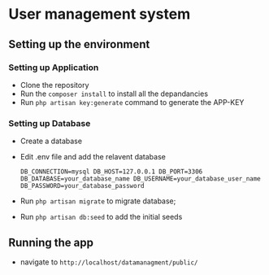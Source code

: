 # User management system

## Setting up the environment

### Setting up Application

- Clone the repository
- Run the `composer install` to install all the depandancies
- Run `php artisan key:generate` command to generate the APP-KEY

### Setting up Database

- Create a database
- Edit .env file and add the relavent database 
	
	`DB_CONNECTION=mysql
	DB_HOST=127.0.0.1
	DB_PORT=3306
	DB_DATABASE=your_database_name
	DB_USERNAME=your_database_user_name
	DB_PASSWORD=your_database_password`

- Run `php artisan migrate` to migrate database;
- Run `php artisan db:seed` to add the initial seeds


## Running the app

- navigate to `http://localhost/datamanagment/public/`




